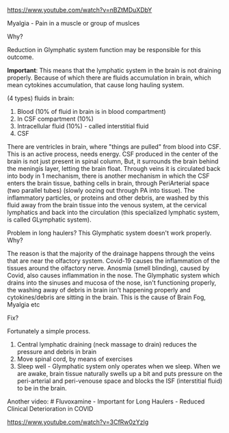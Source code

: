 https://www.youtube.com/watch?v=nBZtMDuXDbY

Myalgia - Pain in a muscle or group of muslces

Why?

Reduction in Glymphatic system function may be responsible for this outcome. 

**Important**: This means that the lymphatic system in the brain is not draining properly. Because of which there are fluids accumulation in brain, which mean cytokines accumulation, that cause long hauling system.

(4 types) fluids in brain:
1. Blood (10% of fluid in brain is in blood compartment)
2. In CSF compartment (10%)
3. Intracellular fluid (10%) - called interstitial fluid
4. CSF

There are ventricles in brain, where "things are pulled" from blood into CSF. This is an active process, needs energy. CSF produced in the center of the brain is not just present in spinal column, But, it surrounds the brain behind the meningis layer, letting the brain float. Through veins it is circulated back into body in 1 mechanism, there is another mechanism in which the CSF enters the brain tissue, bathing cells in brain, through PeriArterial space (two parallel tubes) (slowly oozing out through PA into tissue). The inflammatory particles, or proteins and other debris, are washed by this fluid away from the brain tissue into the venous system, at the cervical lymphatics and back into the circulation (this specialized lymphatic system, is called GLymphatic system).


Problem in long haulers? This Glymphatic system doesn't work properly. Why?

The reason is that the majority of the drainage happens through the veins that are near the olfactory system. Covid-19 causes the inflammation of the tissues around the olfactory nerve. Anosmia (smell blinding), caused by Covid, also causes inflammation in the nose. The Glymphatic system which drains into the sinuses and mucosa of the nose, isn't functioning properly, the washing away of debris in brain isn't happening properly and cytokines/debris are sitting in the brain. This is the cause of Brain Fog, Myalgia etc


Fix?

Fortunately a simple process. 

1. Central lymphatic draining (neck massage to drain) reduces the pressure and debris in brain
2. Move spinal cord, by means of exercises
3. Sleep well - Glymphatic system only operates when we sleep. When we are awake, brain tissue naturally swells up a bit and puts pressure on the peri-arterial and peri-venouse space and blocks the ISF (interstitial fluid) to be in the brain.



Another video: # Fluvoxamine - Important for Long Haulers - Reduced Clinical Deterioration in COVID

https://www.youtube.com/watch?v=3CfRw0zYzlg



